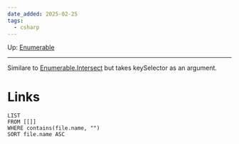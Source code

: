 ```yaml
---
date_added: 2025-02-25
tags:
  - csharp
---
```

Up: [Enumerable](Enumerable.md)
___
 Similare to [Enumerable.Intersect](Enumerable.Intersect.md) but takes keySelector as an argument.
# Links
```dataview
LIST
FROM [[]]
WHERE contains(file.name, "")
SORT file.name ASC
```
